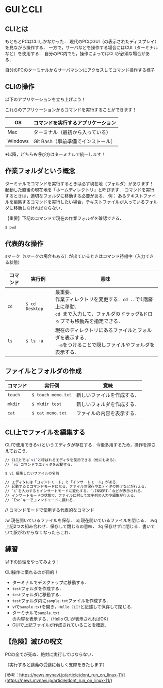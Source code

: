 # GUIとCLI

## CLIとは

もともとPCはCLIしかなかった．
現代のPCはGUI（の表示されたディスプレイ）を見ながら操作する．
一方で，サーバなどを操作する場合にはCUI（ターミナルなど）を使用する．
自分のPC内でも，操作によってはCLIが必須な場合がある．

自分のPCのターミナルからサーバマシンにアクセスしてコマンド操作する様子


## CLIの操作

以下のアプリケーションを立ち上げよう！

これらのアプリケーションからコマンドを実行することができます！

|OS|コマンドを実行するアプリケーション|
|-|-|
|Mac|ターミナル（最初から入っている）|
|Windows|Git Bash（事前準備でインストール）|

※以降，どちらも呼び方はターミナルで統一します！


## 作業フォルダという概念

ターミナルでコマンドを実行するときは必ず現在地（フォルダ）があります！
起動した直後の現在地を「ホームディレクトリ」と呼びます．
コマンドを実行するときは，適切なフォルダに移動する必要がある．
例：
あるテキストファイルを編集するコマンドを実行したい場合，テキストファイルが入っているフォルダに移動しなければならない．

【重要】下記のコマンドで現在の作業フォルダを確認できる．

```bash
$ pwd
```


## 代表的な操作

`$`マーク（`%`マークの場合もある）が出ているときはコマンド待機中（入力できる状態）


|コマンド|実行例|意味|
|-|-|-|
|`cd`|`$ cd Desktop`|最重要．<br>作業ディレクトリを変更する．`cd ..`で1階層上に移動．<br>`cd `まで入力して，フォルダのドラッグ&ドロップでも移動先を指定できる．|
|`ls`|`$ ls -a`|現在のディレクトリにあるファイルとフォルダを表示する．<br>` -a`をつけることで隠しファイルやフォルダを表示する．|


## ファイルとフォルダの作成

|コマンド|実行例|意味|
|-|-|-|
|`touch`|`$ touch memo.txt`|新しいファイルを作成する．|
|`mkdir`|`$ mkdir test`|新しいフォルダを作成する．|
|`cat`|`$ cat memo.txt`|ファイルの内容を表示する．|


## CLI上でファイルを編集する

CLIで使用できる`vi`というエディタが存在する．今後多用するため，操作を押さえておこう．

```bash
// CLI上では`vi`と呼ばれるエディタを使用できる（他にもある）．
// `vi`コマンドでエディタを起動する．

$ vi 編集したいファイルの名前

// エディタには「コマンドモード」と「インサートモード」がある．
// 起動するとコマンドモードになる．ファイルの保存やエディタの終了などが行える．
// `i`を入力するとインサートモードに変化する．`-INSERT-`などが表示される．
// インサートモードの状態で，ファイルに対して文字列の入力や編集が行える．
// `Esc`キーでコマンドモードに戻れる．

```

// コマンドモードで使用する代表的なコマンド

:w	現在開いているファイルを保存．
:q	現在開いているファイルを閉じる．
:wq	上記2つの組み合わせ．保存して閉じるの意味．
:!q	保存せずに閉じる．書いていて訳がわからなくなったらこれ．

## 練習

以下の処理をやってみよう！

CLI操作に慣れるのが目的！

- ターミナルでデスクトップに移動する．
- `test`フォルダを作成する．
- `test`フォルダに移動する．
- `test`フォルダ内に`sample.txt`ファイルを作成する．
- viで`sample.txt`を開き，`Hello CLI!`と記述して保存して閉じる．
- ターミナルで`sample.txt`の内容を表示する．（Hello CLIが表示されればOK）
- GUIで上記ファイルが作成されていることを確認．


## 【危険】滅びの呪文

PCの全てが死ぬ．絶対に実行してはならない．

（実行すると講義の受講に著しく支障をきたします）

[参考：https://news.mynavi.jp/article/dont_run_on_linux-11/](https://news.mynavi.jp/article/dont_run_on_linux-11/)
